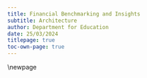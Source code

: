 ```yaml
---
title: Financial Benchmarking and Insights
subtitle: Architecture
author: Department for Education
date: 25/03/2024
titlepage: true
toc-own-page: true
---
```


<!-- Leave the rest of this page blank -->
\newpage
